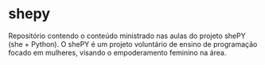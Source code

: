 # shepy
Repositório contendo o conteúdo ministrado nas aulas do projeto shePY (she + Python). O shePY é um projeto voluntário de ensino de programação focado em mulheres, visando o empoderamento feminino na área.
